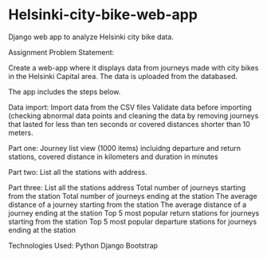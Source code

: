 # Helsinki-city-bike-web-app
Django web app to analyze Helsinki city bike data.

Assignment Problem Statement:

Create a web-app where it displays data from journeys made with city bikes in the Helsinki Capital area.
The data is uploaded from the databased.

The app includes the steps below.

Data import:
Import data from the CSV files 
Validate data before importing (checking abnormal data points and cleaning the data by 
removing journeys that lasted for less than ten seconds or covered distances shorter than 10 meters.

Part one: 
Journey list view (1000 items) incluidng departure and return stations, covered distance in kilometers and duration in minutes

Part two:
List all the stations with address.

Part three: 
List all the stations
address
Total number of journeys starting from the station
Total number of journeys ending at the station
The average distance of a journey starting from the station
The average distance of a journey ending at the station
Top 5 most popular return stations for journeys starting from the station
Top 5 most popular departure stations for journeys ending at the station




Technologies Used:
Python
Django
Bootstrap
